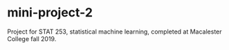 # mini-project-2

Project for STAT 253, statistical machine learning, completed at Macalester College fall 2019.
